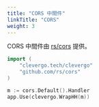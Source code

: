 ```yaml
---
title: "CORS 中間件"
linkTitle: "CORS"
weight: 3
---
```


CORS 中間件由 [rs/cors](https://github.com/rs/cors) 提供。

```go
import (
    "clevergo.tech/clevergo"
    "github.com/rs/cors"
)
```

```go
m := cors.Default().Handler
app.Use(clevergo.WrapHH(m))
```
